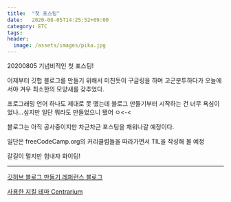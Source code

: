 ```yaml
---
title:  "첫 포스팅"
date:   2020-08-05T14:25:52+09:00
category: ETC
tags: 
header:
  image: /assets/images/pika.jpg
---
```


20200805 기념비적인 첫 포스팅!


어제부터 깃헙 블로그를 만들기 위해서 미친듯이 구글링을 하며 고군분투하다가 오늘에서야 겨우 최소한의 모양새를 갖추었다.

프로그래밍 언어 하나도 제대로 못 뗐는데 블로그 만들기부터 시작하는 건 너무 욕심이었나...싶지만 일단 뭐라도 만들었으니 됐어 ㅇ<-<

블로그는 아직 공사중이지만 차근차근 포스팅을 채워나갈 예정이다.

일단은 freeCodeCamp.org의 커리큘럼들을 따라가면서 TIL을 작성해 볼 예정

갈길이 멀지만 힘내자 화이팅!

<hr>

[깃허브 블로그 만들기 레퍼런스 블로그](https://theorydb.github.io/envops/2019/05/03/envops-blog-github-pages-jekyll/#github-%ED%9A%8C%EC%9B%90%EA%B0%80%EC%9E%85-%EB%B0%8F-fork)

[사용한 지킬 테마 Centrarium](https://github.com/bencentra/centrarium)